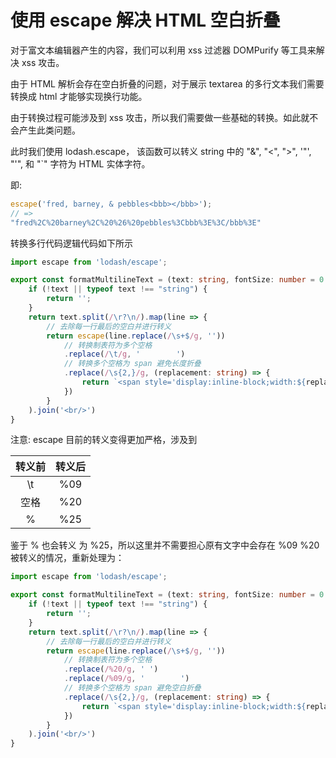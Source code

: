 # 使用 escape 解决 HTML 空白折叠

对于富文本编辑器产生的内容，我们可以利用 xss 过滤器 DOMPurify 等工具来解决 xss 攻击。

由于 HTML 解析会存在空白折叠的问题，对于展示 textarea 的多行文本我们需要转换成 html 才能够实现换行功能。

由于转换过程可能涉及到 xss 攻击，所以我们需要做一些基础的转换。如此就不会产生此类问题。

此时我们使用 lodash.escape， 该函数可以转义 string 中的 "&", "<", ">", '"', "'", 和 "`" 字符为 HTML 实体字符。

即:
```ts
escape('fred, barney, & pebbles<bbb></bbb>');
// => 
"fred%2C%20barney%2C%20%26%20pebbles%3Cbbb%3E%3C/bbb%3E"
```

转换多行代码逻辑代码如下所示

```ts
import escape from 'lodash/escape';

export const formatMultilineText = (text: string, fontSize: number = 0.5) => {
    if (!text || typeof text !== "string") {
        return '';
    }
    return text.split(/\r?\n/).map(line => {
        // 去除每一行最后的空白并进行转义
        return escape(line.replace(/\s+$/g, ''))
            // 转换制表符为多个空格
            .replace(/\t/g, '        ')
            // 转换多个空格为 span 避免长度折叠
            .replace(/\s{2,}/g, (replacement: string) => {
                return `<span style='display:inline-block;width:${replacement.length * fontSize}em'></span>`
            })
        }
    ).join('<br/>')
}
```

注意: escape 目前的转义变得更加严格，涉及到

|  转义前  | 转义后  |
|  :----:  | :----:  |
| \t   | %09 |
| 空格  | %20 |
| %  | %25 |

鉴于 % 也会转义 为 %25，所以这里并不需要担心原有文字中会存在 %09 %20 被转义的情况，重新处理为：

```ts
import escape from 'lodash/escape';

export const formatMultilineText = (text: string, fontSize: number = 0.5) => {
    if (!text || typeof text !== "string") {
        return '';
    }
    return text.split(/\r?\n/).map(line => {
        // 去除每一行最后的空白并进行转义
        return escape(line.replace(/\s+$/g, ''))
            // 转换制表符为多个空格
            .replace(/%20/g, ' ')
            .replace(/%09/g, '        ')
            // 转换多个空格为 span 避免空白折叠
            .replace(/\s{2,}/g, (replacement: string) => {
                return `<span style='display:inline-block;width:${replacement.length * fontSize}em'></span>`
            })
        }
    ).join('<br/>')
}
```



